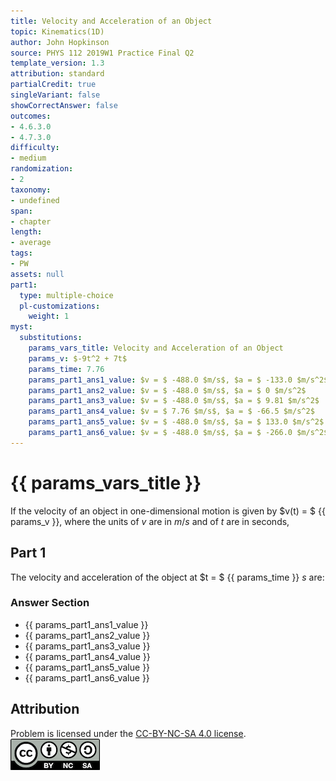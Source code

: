 ```yaml
---
title: Velocity and Acceleration of an Object
topic: Kinematics(1D)
author: John Hopkinson
source: PHYS 112 2019W1 Practice Final Q2
template_version: 1.3
attribution: standard
partialCredit: true
singleVariant: false
showCorrectAnswer: false
outcomes:
- 4.6.3.0
- 4.7.3.0
difficulty:
- medium
randomization:
- 2
taxonomy:
- undefined
span:
- chapter
length:
- average
tags:
- PW
assets: null
part1:
  type: multiple-choice
  pl-customizations:
    weight: 1
myst:
  substitutions:
    params_vars_title: Velocity and Acceleration of an Object
    params_v: $-9t^2 + 7t$
    params_time: 7.76
    params_part1_ans1_value: $v = $ -488.0 $m/s$, $a = $ -133.0 $m/s^2$
    params_part1_ans2_value: $v = $ -488.0 $m/s$, $a = $ 0 $m/s^2$
    params_part1_ans3_value: $v = $ -488.0 $m/s$, $a = $ 9.81 $m/s^2$
    params_part1_ans4_value: $v = $ 7.76 $m/s$, $a = $ -66.5 $m/s^2$
    params_part1_ans5_value: $v = $ -488.0 $m/s$, $a = $ 133.0 $m/s^2$
    params_part1_ans6_value: $v = $ -488.0 $m/s$, $a = $ -266.0 $m/s^2$
---
```

# {{ params_vars_title }}
If the velocity of an object in one-dimensional motion is given by $v(t) = $ {{ params_v }}, where the units of $v$ are in $m/s$ and of $t$ are in seconds,

## Part 1

The velocity and acceleration of the object at $t = $ {{ params_time }} $s$ are:

### Answer Section

- {{ params_part1_ans1_value }}
- {{ params_part1_ans2_value }}
- {{ params_part1_ans3_value }}
- {{ params_part1_ans4_value }}
- {{ params_part1_ans5_value }}
- {{ params_part1_ans6_value }}

## Attribution

Problem is licensed under the [CC-BY-NC-SA 4.0 license](https://creativecommons.org/licenses/by-nc-sa/4.0/).<br> ![The Creative Commons 4.0 license requiring attribution-BY, non-commercial-NC, and share-alike-SA license.](https://raw.githubusercontent.com/firasm/bits/master/by-nc-sa.png)